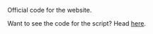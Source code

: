 Official code for the website.

Want to see the code for the script? Head [here](https://github.com/jbmagination/TwitchPlaysCC/tree/master).
